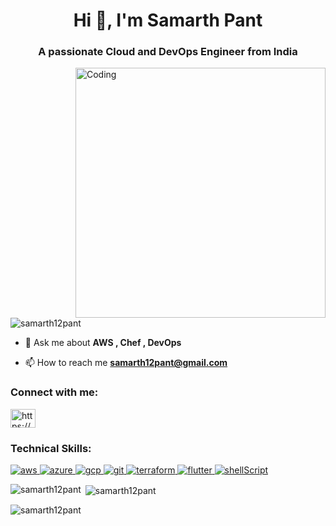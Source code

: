 <h1 align="center">Hi 👋, I'm Samarth Pant</h1>
<h3 align="center">A passionate Cloud and DevOps Engineer from India</h3>
<img align="right" alt="Coding" width="400"
    src="[https://user-images.githubusercontent.com/125440375/219616451-d945dd2e-356d-44bd-a3e4-690a7210b449.png](https://groupda.com/wp-content/uploads/2020/12/d-1024x576.jpg)">
<p align="left"> <img
        src="https://komarev.com/ghpvc/?username=samarth12pant&label=Profile%20views&color=0e75b6&style=flat"
        alt="samarth12pant" /> </p>

- 💬 Ask me about **AWS , Chef , DevOps**

- 📫 How to reach me **samarth12pant@gmail.com**

<h3 align="left">Connect with me:</h3>
<p align="left">
    <a href="https://www.linkedin.com/in/samarth-pant/" target="blank"><img align="center"
            src="https://raw.githubusercontent.com/rahuldkjain/github-profile-readme-generator/master/src/images/icons/Social/linked-in-alt.svg"
            alt="https://www.linkedin.com/in/samarth-pant/" height="30" width="40" /></a>
</p>

<h3 align="left">Technical Skills:</h3>
<p align="left">
    <a href="https://aws.amazon.com/" target="_blank" rel="noreferrer"> <img
            src="https://img.shields.io/badge/AWS-%23FF9900.svg?style=for-the-badge&logo=amazon-aws&logoColor=white"
            alt="aws" /> </a>
    <a href="https://portal.azure.com" target="_blank" rel="noreferrer"> <img
            src="https://img.shields.io/badge/azure-%230072C6.svg?style=for-the-badge&logo=microsoftazure&logoColor=white"
            alt="azure" /> </a>
    <a href="https://console.cloud.google.com" target="_blank" rel="noreferrer"> <img
            src="https://img.shields.io/badge/GoogleCloud-%234285F4.svg?style=for-the-badge&logo=google-cloud&logoColor=white"
            alt="gcp" /> </a>
    <a href="https://about.gitlab.com" target="_blank" rel="noreferrer"> <img
            src="https://img.shields.io/badge/gitlab-%23181717.svg?style=for-the-badge&logo=gitlab&logoColor=white"
            alt="git" /> </a>
    <a href="https://www.terraform.io" target="_blank" rel="noreferrer"> <img
            src="https://img.shields.io/badge/terraform-%235835CC.svg?style=for-the-badge&logo=terraform&logoColor=white"
            alt="terraform" /> </a>
    <a href="https://flutter.dev" target="_blank" rel="noreferrer"> <img
            src="https://img.shields.io/badge/Flutter-%2302569B.svg?style=for-the-badge&logo=Flutter&logoColor=white"
            alt="flutter" /> </a>
    <a href="https://www.tutorialspoint.com/unix/shell_scripting.htm" target="_blank" rel="noreferrer"> <img
            src="https://img.shields.io/badge/shell_script-%23121011.svg?style=for-the-badge&logo=gnu-bash&logoColor=white"
            alt="shellScript" /> </a>
</p>

<p><img align="left"
        src="https://github-readme-stats.vercel.app/api/top-langs?username=samarth12pant&show_icons=true&locale=en&layout=compact"
        alt="samarth12pant" /></p>

<p>&nbsp;<img align="center"
        src="https://github-readme-stats.vercel.app/api?username=samarth12pant&show_icons=true&locale=en"
        alt="samarth12pant" /></p>

<p><img align="center" src="https://github-readme-streak-stats.herokuapp.com/?user=samarth12pant&"
        alt="samarth12pant" /></p>
